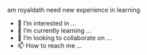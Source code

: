 am royaldath need new experience in learning 
- 👀 I’m interested in ...
- 🌱 I’m currently learning ...
- 💞️ I’m looking to collaborate on ...
- 📫 How to reach me ...

<!---
Royaldath/Royaldath is a ✨ special ✨ repository because its `README.md` (this file) appears on your GitHub profile.
You can click the Preview link to take a look at your changes.
--->
